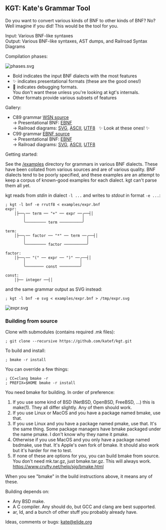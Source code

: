 
## KGT: Kate's Grammar Tool

Do you want to convert various kinds of BNF to other kinds of BNF? No?  
Well imagine if you did! This would be the tool for you.

 Input:  Various BNF-like syntaxes  
 Output: Various BNF-like syntaxes, AST dumps, and Railroad Syntax Diagrams

Compilation phases:

![phases.svg](doc/tutorial/phases.svg)

- Bold indicates the input BNF dialects with the most features
- ✨ indicates presentational formats (these are the good ones!)
- 🧪 indicates debugging formats.  
  You don't want these unless you're looking at kgt's internals.
- Other formats provide various subsets of features

Gallery:

- C89 grammar [WSN source](/examples/c_syntax.wsn)  
  → Presentational BNF:
  [EBNF](https://katef.github.io/kgt/doc/gallery/c89-ebnf.html)  
  → Railroad diagrams:
  [SVG](https://katef.github.io/kgt/doc/gallery/c89-rrd.html),
  [ASCII](https://katef.github.io/kgt/doc/gallery/c89-ascii.txt),
  [UTF8](https://katef.github.io/kgt/doc/gallery/c89-utf8.txt)   ✨ Look at these ones! ✨
- C99 grammar [EBNF source](/examples/c99-grammar.iso-ebnf)  
  → Presentational BNF:
  [EBNF](https://katef.github.io/kgt/doc/gallery/c99-ebnf.html)  
  → Railroad diagrams:
  [SVG](https://katef.github.io/kgt/doc/gallery/c99-rrd.html),
  [ASCII](https://katef.github.io/kgt/doc/gallery/c99-ascii.txt),
  [UTF8](https://katef.github.io/kgt/doc/gallery/c99-utf8.txt)

Getting started:

See the [/examples](examples/) directory for grammars in various
BNF dialects. These have been collated from various sources and
are of various quality. BNF dialects tend to be poorly specified,
and these examples are an attempt to keep a corpus of known-good
examples for each dialect. kgt can't parse them all yet.

kgt reads from _stdin_ in dialect `-l ...` and writes to _stdout_
in format `-e ...`:

    ; kgt -l bnf -e rrutf8 < examples/expr.bnf
    expr:
        │├──╮── term ── "+" ── expr ──╭──┤│
            │                         │
            ╰───────── term ──────────╯
    
    term:
        │├──╮── factor ── "*" ── term ──╭──┤│
            │                           │
            ╰───────── factor ──────────╯
    
    factor:
        │├──╮── "(" ── expr ── ")" ──╭──┤│
            │                        │
            ╰──────── const ─────────╯
    
    const:
        │├── integer ──┤│

and the same grammar output as SVG instead:

    ; kgt -l bnf -e svg < examples/expr.bnf > /tmp/expr.svg

![expr.svg](examples/expr.svg)

### Building from source

Clone with submodules (contains required .mk files):

    ; git clone --recursive https://github.com/katef/kgt.git

To build and install:

    ; bmake -r install

You can override a few things:

    ; CC=clang bmake -r
    ; PREFIX=$HOME bmake -r install

You need bmake for building. In order of preference:

 1. If you use some kind of BSD (NetBSD, OpenBSD, FreeBSD, ...) this is make(1).
    They all differ slightly. Any of them should work.
 2. If you use Linux or MacOS and you have a package named bmake, use that.
 3. If you use Linux and you have a package named pmake, use that.
    It's the same thing.
    Some package managers have bmake packaged under the name pmake.
    I don't know why they name it pmake.
 4. Otherwise if you use MacOS and you only have a package named bsdmake, use that.
    It's Apple's own fork of bmake.
    It should also work but it's harder for me to test.
 5. If none of these are options for you, you can build bmake from source.
    You don't need mk.tar.gz, just bmake.tar.gz. This will always work.
    https://www.crufty.net/help/sjg/bmake.html

When you see "bmake" in the build instructions above, it means any of these.

Building depends on:

 * Any BSD make.
 * A C compiler. Any should do, but GCC and clang are best supported.
 * ar, ld, and a bunch of other stuff you probably already have.

Ideas, comments or bugs: kate@elide.org

